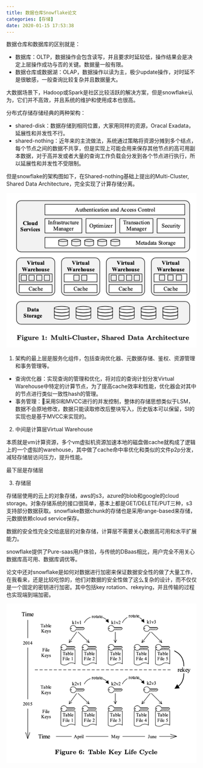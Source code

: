 ```yaml
---
title: 数据仓库Snowflake论文
categories: [存储]
date: 2020-01-15 17:53:38
---
```

数据仓库和数据库的区别就是：

- 数据库：OLTP，数据操作会包含读写，并且要求时延较低，操作结果会是决定上层操作成功与否的关键。数据量一般有限。
- 数据仓库或数据湖：OLAP，数据操作以读为主，极少update操作，对时延不是很敏感，一般查询比较复杂并且数据量大。

大数据场景下，Hadoop或Spark是社区比较活跃的解决方案，但是snowflake认为，它们并不高效，并且系统的维护和使用成本也很高。

分布式存储存储经典的两种架构：

- shared-disk：数据存储到相同位置，大家用同样的资源，Oracal Exadata，延展性和并发性不行。
- shared-nothing：近年来的主流做法，系统通过策略将资源分摊到多个结点，每个节点之间的数据不共享，但是实现上可能会用来保存其他节点的高可用副本数据，对于高并发或者大量的查询工作负载会分发到各个节点进行执行，所以延展性和并发性不受限制。

但是snowflake的架构图如下，在Shared-nothing基础上提出的Multi-Cluster, Shared Data Architecture，完全实现了计算存储分离。

![](https://raw.githubusercontent.com/yongman/i/img/picgo/20200116163848.png)

1. 架构的最上层是服务化组件，包括查询优化器、元数据存储、鉴权、资源管理和事务管理等。

- 查询优化器：实现查询的管理和优化，将对应的查询计划分发Virtual Warehouse中特定的计算节点，为了提高cache效率和性能，优化器会对其中的节点进行类似一致性hash的管理。
- 事务管理：采用SI和MVCC进行的并发控制，整体的存储思想类似于LSM，数据不会原地修改，数据只能读取修改后整块写入，历史版本可以保留，SI的实现也是基于MVCC来实现的。

2. 中间是计算层Virtual Warehouse

本质就是vm计算资源，多个vm虚拟机资源加速本地的磁盘做cache就构成了逻辑上的一个虚拟的warehouse，其中做了cache命中率优化和类似的文件p2p分发，减轻存储层访问压力，提升性能。

最下层是存储层

3. 存储层

存储层使用的云上的对象存储，aws的s3，azure的blob和google的cloud storage。对象存储系统的接口很简单，基本上都是GET/DELETE/PUT三种，s3支持部分数据获取。snowflake数据chunk的存储也是采用range-based来存储，元数据依赖cloud service保存。



数据的安全性完全交给底层的对象存储，计算层不需要关心数据高可用和水平扩展能力。

snowflake提供了Pure-saas用户体验，与传统的DBaas相比，用户完全不用关心数据库高可用、数据库调优等。



论文中还对snowflake是如何对数据进行加密来保证数据安全性的做了大量工作，在我看来，还是比较吃惊的，他们对数据的安全性做了这么复杂的设计，而不仅仅是一个固定的密钥进行加密。其中包括key rotation、rekeying，并且传输的过程也实现端到端加密。

![](https://raw.githubusercontent.com/yongman/i/img/picgo/20200116172045.png)